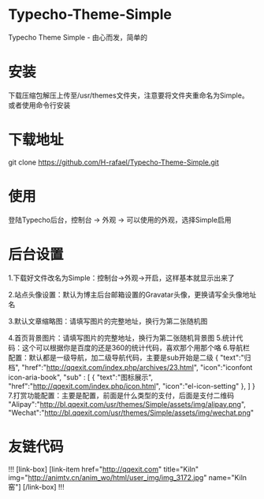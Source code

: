 # Typecho-Theme-Simple
Typecho Theme Simple - 由心而发，简单的


# 安装

下载压缩包解压上传至/usr/themes文件夹，注意要将文件夹重命名为Simple。
或者使用命令行安装

# 下载地址
git clone https://github.com/H-rafael/Typecho-Theme-Simple.git

# 使用
登陆Typecho后台，控制台 -> 外观 -> 可以使用的外观，选择Simple启用

# 后台设置

1.下载好文件改名为Simple：控制台->外观->开启，这样基本就显示出来了

2.站点头像设置：默认为博主后台邮箱设置的Gravatar头像，更换请写全头像地址名

3.默认文章缩略图：请填写图片的完整地址，换行为第二张随机图

4.首页背景图片：请填写图片的完整地址，换行为第二张随机背景图
5.统计代码：这个可以根据你是百度的还是360的统计代码，喜欢那个用那个咯
6.导航栏配置：默认都是一级导航，加二级导航代码，主要是sub开始是二级
{
    "text":"归档",
    "href":"http://qqexit.com/index.php/archives/23.html",
    "icon":"iconfont icon-aria-book",
    "sub" : [
        {
            "text":"图标展示",
            "href":"http://qqexit.com/index.php/icon.html",
            "icon":"el-icon-setting"
        },
    ]
}
7.打赏功能配置：主要是配置，前面是什么类型的支付，后面是支付二维码
    "Alipay":"http://bl.qqexit.com/usr/themes/Simple/assets/img/alipay.png",
    "Wechat":"http://bl.qqexit.com/usr/themes/Simple/assets/img/wechat.png"
# 友链代码
!!!
[link-box]
[link-item href="http://qqexit.com" title="Kiln" img="http://animtv.cn/anim_wo/html/user_img/img_3172.jpg" name="Kiln窑"]
[/link-box]
!!!

